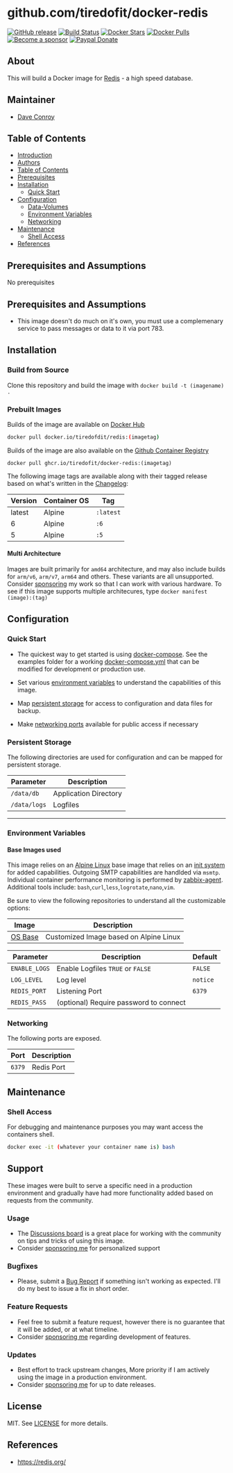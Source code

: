# github.com/tiredofit/docker-redis


[![GitHub release](https://img.shields.io/github/v/tag/tiredofit/docker-redis?style=flat-square)](https://github.com/tiredofit/docker-redis/releases/latest)
[![Build Status](https://img.shields.io/github/workflow/status/tiredofit/docker-redis/build?style=flat-square)](https://github.com/tiredofit/docker-redis/actions?query=workflow%3Abuild)
[![Docker Stars](https://img.shields.io/docker/stars/tiredofit/redis.svg?style=flat-square&logo=docker)](https://hub.docker.com/r/tiredofit/redis/)
[![Docker Pulls](https://img.shields.io/docker/pulls/tiredofit/redis.svg?style=flat-square&logo=docker)](https://hub.docker.com/r/tiredofit/redis/)
[![Become a sponsor](https://img.shields.io/badge/sponsor-tiredofit-181717.svg?logo=github&style=flat-square)](https://github.com/sponsors/tiredofit)
[![Paypal Donate](https://img.shields.io/badge/donate-paypal-00457c.svg?logo=paypal&style=flat-square)](https://www.paypal.me/tiredofit)



## About

This will build a Docker image for [Redis](https://www.redis.org) - a high speed database.

## Maintainer

- [Dave Conroy](https://github.com/tiredofit)

## Table of Contents

- [Introduction](#introduction)
- [Authors](#authors)
- [Table of Contents](#table-of-contents)
- [Prerequisites](#prerequisites)
- [Installation](#installation)
  - [Quick Start](#quick-start)
- [Configuration](#configuration)
  - [Data-Volumes](#data-volumes)
  - [Environment Variables](#environment-variables)
  - [Networking](#networking)
- [Maintenance](#maintenance)
  - [Shell Access](#shell-access)
- [References](#references)

## Prerequisites and Assumptions

No prerequisites

## Prerequisites and Assumptions

- This image doesn't do much on it's own, you must use a complemenary service to pass messages or data to it via port 783.

## Installation
### Build from Source
Clone this repository and build the image with `docker build -t (imagename) .`

### Prebuilt Images
Builds of the image are available on [Docker Hub](https://hub.docker.com/r/tiredofit/redis)

```bash
docker pull docker.io/tiredofdit/redis:(imagetag)
```
Builds of the image are also available on the [Github Container Registry](https://github.com/tiredofit/docker-redis/pkgs/container/docker-redis) 
 
```
docker pull ghcr.io/tiredofit/docker-redis:(imagetag)
``` 

The following image tags are available along with their tagged release based on what's written in the [Changelog](CHANGELOG.md):

| Version | Container OS | Tag       |
| ------- | ------------ | --------- |
| latest  | Alpine       | `:latest` |
| 6       | Alpine       | `:6`      |
| 5       | Alpine       | `:5`      |

#### Multi Architecture
Images are built primarily for `amd64` architecture, and may also include builds for `arm/v6`, `arm/v7`, `arm64` and others. These variants are all unsupported. Consider [sponsoring](https://github.com/sponsors/tiredofit) my work so that I can work with various hardware. To see if this image supports multiple architecures, type `docker manifest (image):(tag)`

## Configuration

### Quick Start

* The quickest way to get started is using [docker-compose](https://docs.docker.com/compose/). See the examples folder for a working [docker-compose.yml](examples/docker-compose.yml) that can be modified for development or production use.

* Set various [environment variables](#environment-variables) to understand the capabilities of this image.
* Map [persistent storage](#data-volumes) for access to configuration and data files for backup.
* Make [networking ports](#networking) available for public access if necessary
### Persistent Storage

The following directories are used for configuration and can be mapped for persistent storage.

| Parameter    | Description           |
| ------------ | --------------------- |
| `/data/db`   | Application Directory |
| `/data/logs` | Logfiles              |


* * *
### Environment Variables

#### Base Images used

This image relies on an [Alpine Linux](https://hub.docker.com/r/tiredofit/alpine) base image that relies on an [init system](https://github.com/just-containers/s6-overlay) for added capabilities. Outgoing SMTP capabilities are handlded via `msmtp`. Individual container performance monitoring is performed by [zabbix-agent](https://zabbix.org). Additional tools include: `bash`,`curl`,`less`,`logrotate`,`nano`,`vim`.

Be sure to view the following repositories to understand all the customizable options:

| Image                                                  | Description                            |
| ------------------------------------------------------ | -------------------------------------- |
| [OS Base](https://github.com/tiredofit/docker-alpine/) | Customized Image based on Alpine Linux |

| Parameter     | Description                            | Default  |
| ------------- | -------------------------------------- | -------- |
| `ENABLE_LOGS` | Enable Logfiles `TRUE` or `FALSE`      | `FALSE`  |
| `LOG_LEVEL`   | Log level                              | `notice` |
| `REDIS_PORT`  | Listening Port                         | `6379`   |
| `REDIS_PASS`  | (optional) Require password to connect |          |

### Networking

The following ports are exposed.

| Port   | Description |
| ------ | ----------- |
| `6379` | Redis Port  |

## Maintenance
### Shell Access

For debugging and maintenance purposes you may want access the containers shell.

```bash
docker exec -it (whatever your container name is) bash
```

## Support

These images were built to serve a specific need in a production environment and gradually have had more functionality added based on requests from the community.
### Usage
- The [Discussions board](../../discussions) is a great place for working with the community on tips and tricks of using this image.
- Consider [sponsoring me](https://github.com/sponsors/tiredofit) for personalized support
### Bugfixes
- Please, submit a [Bug Report](issues/new) if something isn't working as expected. I'll do my best to issue a fix in short order.

### Feature Requests
- Feel free to submit a feature request, however there is no guarantee that it will be added, or at what timeline.
- Consider [sponsoring me](https://github.com/sponsors/tiredofit) regarding development of features.

### Updates
- Best effort to track upstream changes, More priority if I am actively using the image in a production environment.
- Consider [sponsoring me](https://github.com/sponsors/tiredofit) for up to date releases.

## License
MIT. See [LICENSE](LICENSE) for more details.

## References

* https://redis.org/


